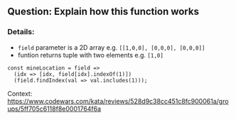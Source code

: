 ## Question: Explain how this function works
### Details:
- `field` parameter is a 2D array e.g. `[[1,0,0], [0,0,0], [0,0,0]]`
- funtion returns tuple with two elements e.g. `[1,0]`
```
const mineLocation = field =>
  (idx => [idx, field[idx].indexOf(1)])
  (field.findIndex(val => val.includes(1)));
```
Context: https://www.codewars.com/kata/reviews/528d9c38cc451c8fc900061a/groups/5ff705c6118f8e0001764f6a
